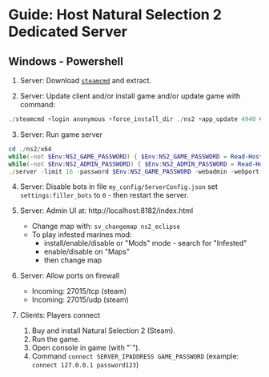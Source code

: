 # Guide: Host Natural Selection 2 Dedicated Server

## Windows - Powershell

1. Server: Download [`steamcmd`](https://developer.valvesoftware.com/wiki/SteamCMD#Windows) and extract.
  
2. Server: Update client and/or install game and/or update game with command:
```powershell
./steamcmd +login anonymous +force_install_dir ./ns2 +app_update 4940 validate +quit
```

3. Server: Run game server
```powershell
cd ./ns2/x64
while(-not $Env:NS2_GAME_PASSWORD) { $Env:NS2_GAME_PASSWORD = Read-Host "Enter game password" }
while(-not $Env:NS2_ADMIN_PASSWORD) { $Env:NS2_ADMIN_PASSWORD = Read-Host "Enter admin password" }
./server -limit 16 -password $Env:NS2_GAME_PASSWORD -webadmin -webport 8182 -webpassword $Env:NS2_ADMIN_PASSWORD -name "Pan Filuta se zlobi (dedicated)" -config_path "my_config\"
```

4. Server: Disable bots in file `my_config/ServerConfig.json` set `settings:filler_bots` to `0` - then restart the server.

5. Server: Admin UI at: http://localhost:8182/index.html
   - Change map with: `sv_changemap ns2_eclipse`
   - To play infested marines mod:
      - install/enable/disable or "Mods" mode - search for "Infested"
      - enable/disable on "Maps"
      - then change map

6. Server: Allow ports on firewall
   - Incoming: 27015/tcp (steam)
   - Incoming: 27015/udp (steam)

7. Clients: Players connect
   1. Buy and install Natural Selection 2 (Steam).
   2. Run the game.
   3. Open console in game (with "`").
   4. Command `connect SERVER_IPADDRESS GAME_PASSWORD` (example: `connect 127.0.0.1 password123`)
